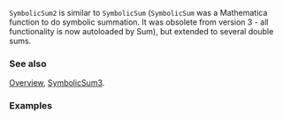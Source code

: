 `SymbolicSum2` is similar to `SymbolicSum` (`SymbolicSum` was a Mathematica function to do symbolic summation. It was obsolete from version 3 - all functionality is now autoloaded by Sum), but extended to several double sums.

### See also

[Overview](Extra/FeynCalc.md), [SymbolicSum3](SymbolicSum3.md).

### Examples
